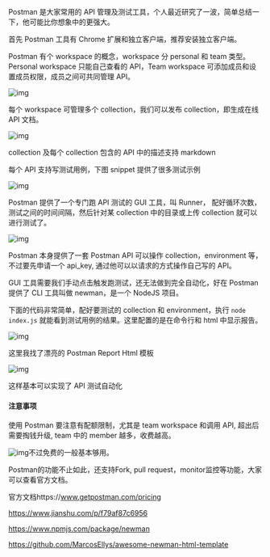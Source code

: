 Postman 是大家常用的 API 管理及测试工具，个人最近研究了一波，简单总结一下，他可能比你想象中的更强大。

首先 Postman 工具有 Chrome 扩展和独立客户端，推荐安装独立客户端。

Postman 有个 workspace 的概念，workspace 分 personal 和 team 类型。Personal workspace 只能自己查看的 API，Team workspace 可添加成员和设置成员权限，成员之间可共同管理 API。

![img](https:////upload-images.jianshu.io/upload_images/71414-e56b0ffce470a77a.png?imageMogr2/auto-orient/strip%7CimageView2/2/w/1000/format/webp)

每个 workspace 可管理多个 collection，我们可以发布 collection，即生成在线 API 文档。

![img](https:////upload-images.jianshu.io/upload_images/71414-58f464ccf5925497.png?imageMogr2/auto-orient/strip%7CimageView2/2/w/1000/format/webp)

collection 及每个 collection 包含的 API 中的描述支持 markdown

每个 API 支持写测试用例，下图 snippet 提供了很多测试示例

![img](https:////upload-images.jianshu.io/upload_images/71414-424b0f2f52bfd009.png?imageMogr2/auto-orient/strip%7CimageView2/2/w/1000/format/webp)

Postman 提供了一个专门跑 API 测试的 GUI 工具，叫 Runner， 配好循环次数，测试之间的时间间隔，然后针对某 collection 中的目录或上传 collection 就可以进行测试了。

![img](https:////upload-images.jianshu.io/upload_images/71414-4639d62d7c26983f.png?imageMogr2/auto-orient/strip%7CimageView2/2/w/1000/format/webp)

Postman 本身提供了一套 Postman API 可以操作 collection，environment 等，不过要先申请一个 api_key, 通过他可以以请求的方式操作自己写的 API。

GUI 工具需要我们手动点击触发跑测试，还无法做到完全自动化，好在 Postman 提供了 CLI 工具叫做 newman，是一个 NodeJS 项目。

下面的代码非常简单，配好要测试的 collection 和 environment，执行 `node index.js` 就能看到测试用例的结果。这里配置的是在命令行和 html 中显示报告。

![img](https:////upload-images.jianshu.io/upload_images/71414-4a9a1bdd2589006d.png?imageMogr2/auto-orient/strip%7CimageView2/2/w/1000/format/webp)


这里我找了漂亮的 Postman Report Html 模板

![img](https:////upload-images.jianshu.io/upload_images/71414-fe83daa1d32e00e0.png?imageMogr2/auto-orient/strip%7CimageView2/2/w/1000/format/webp)

这样基本可以实现了 API 测试自动化

#### 注意事项

使用 Postman 要注意有配额限制，尤其是 team workspace 和调用 API, 超出后需要掏钱升级, team 中的 member 越多，收费越高。

![img](https:////upload-images.jianshu.io/upload_images/71414-20f7b55dd5f2dbb7.png?imageMogr2/auto-orient/strip%7CimageView2/2/w/930/format/webp)不过免费的一般基本够用。

Postman的功能不止如此，还支持Fork, pull request，monitor监控等功能，大家可以查看官方文档。

官方文档https://www.getpostman.com/pricing

<https://www.jianshu.com/p/f79af87c6956>

https://www.npmjs.com/package/newman

https://github.com/MarcosEllys/awesome-newman-html-template